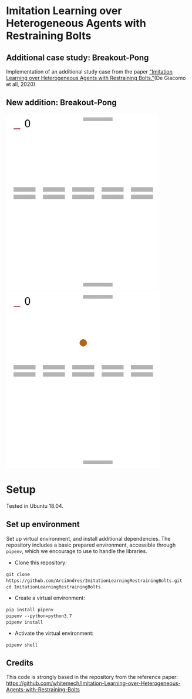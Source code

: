 # Imitation Learning over Heterogeneous Agents with Restraining Bolts 
## Additional case study: Breakout-Pong

Implementation of an additional study case from the paper ["Imitation Learning over Heterogeneous Agents with Restraining Bolts."](https://www.dis.uniroma1.it/~degiacom/papers/2020/icaps2020dfip.pdf)(De Giacomo et all, 2020)

## New addition: **Breakout-Pong**



![](./experiments/breakout-pong-output-5-columns/expert/videos/columns5-expert.gif)
![](./experiments/breakout-pong-output-5-columns/learner/videos/columns5-learner.gif)

# Setup
Tested in Ubuntu 18.04.


## Set up environment
Set up virtual environment, and install additional dependencies. The repository includes a basic prepared environment, accessible through `pipenv`, which we encourage to use to handle the libraries.

* Clone this repository:

`git clone https://github.com/ArciAndres/ImitationLearningRestrainingBolts.git`  
`cd ImitationLearningRestrainingBolts`

* Create a virtual environment:
  
`pip install pipenv`  
`pipenv --python=python3.7`  
`pipenv install`

* Activate the virtual environment:

`pipenv shell`



## Credits

This code is strongly based in the repository from the reference paper:  
https://github.com/whitemech/Imitation-Learning-over-Heterogeneous-Agents-with-Restraining-Bolts


